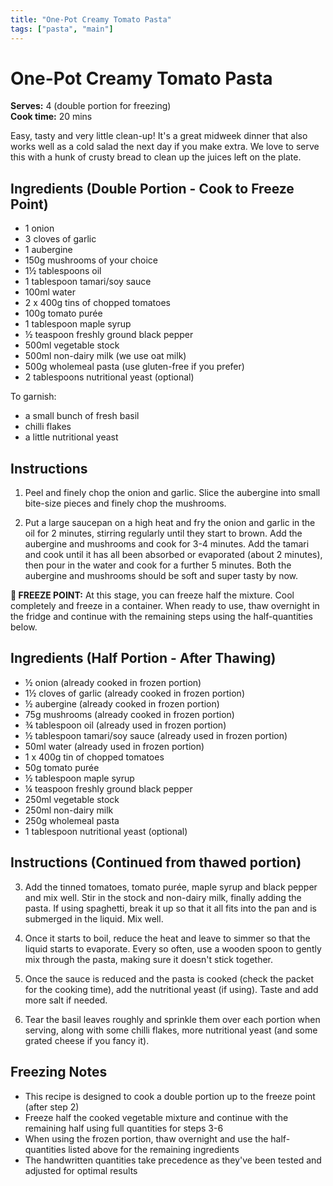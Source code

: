 ```yaml
---
title: "One-Pot Creamy Tomato Pasta"
tags: ["pasta", "main"]
---
```


# One-Pot Creamy Tomato Pasta

**Serves:** 4 (double portion for freezing)  
**Cook time:** 20 mins

Easy, tasty and very little clean-up! It's a great midweek dinner that also works well as a cold salad the next day if you make extra. We love to serve this with a hunk of crusty bread to clean up the juices left on the plate.

## Ingredients (Double Portion - Cook to Freeze Point)

- 1 onion
- 3 cloves of garlic
- 1 aubergine
- 150g mushrooms of your choice
- 1½ tablespoons oil
- 1 tablespoon tamari/soy sauce
- 100ml water
- 2 x 400g tins of chopped tomatoes
- 100g tomato purée
- 1 tablespoon maple syrup
- ½ teaspoon freshly ground black pepper
- 500ml vegetable stock
- 500ml non-dairy milk (we use oat milk)
- 500g wholemeal pasta (use gluten-free if you prefer)
- 2 tablespoons nutritional yeast (optional)

To garnish:
- a small bunch of fresh basil
- chilli flakes
- a little nutritional yeast

## Instructions

1. Peel and finely chop the onion and garlic. Slice the aubergine into small bite-size pieces and finely chop the mushrooms.

2. Put a large saucepan on a high heat and fry the onion and garlic in the oil for 2 minutes, stirring regularly until they start to brown. Add the aubergine and mushrooms and cook for 3-4 minutes. Add the tamari and cook until it has all been absorbed or evaporated (about 2 minutes), then pour in the water and cook for a further 5 minutes. Both the aubergine and mushrooms should be soft and super tasty by now.

**🥶 FREEZE POINT:** At this stage, you can freeze half the mixture. Cool completely and freeze in a container. When ready to use, thaw overnight in the fridge and continue with the remaining steps using the half-quantities below.

## Ingredients (Half Portion - After Thawing)

- ½ onion (already cooked in frozen portion)
- 1½ cloves of garlic (already cooked in frozen portion)
- ½ aubergine (already cooked in frozen portion)
- 75g mushrooms (already cooked in frozen portion)
- ¾ tablespoon oil (already used in frozen portion)
- ½ tablespoon tamari/soy sauce (already used in frozen portion)
- 50ml water (already used in frozen portion)
- 1 x 400g tin of chopped tomatoes
- 50g tomato purée
- ½ tablespoon maple syrup
- ¼ teaspoon freshly ground black pepper
- 250ml vegetable stock
- 250ml non-dairy milk
- 250g wholemeal pasta
- 1 tablespoon nutritional yeast (optional)

## Instructions (Continued from thawed portion)

3. Add the tinned tomatoes, tomato purée, maple syrup and black pepper and mix well. Stir in the stock and non-dairy milk, finally adding the pasta. If using spaghetti, break it up so that it all fits into the pan and is submerged in the liquid. Mix well.

4. Once it starts to boil, reduce the heat and leave to simmer so that the liquid starts to evaporate. Every so often, use a wooden spoon to gently mix through the pasta, making sure it doesn't stick together.

5. Once the sauce is reduced and the pasta is cooked (check the packet for the cooking time), add the nutritional yeast (if using). Taste and add more salt if needed.

6. Tear the basil leaves roughly and sprinkle them over each portion when serving, along with some chilli flakes, more nutritional yeast (and some grated cheese if you fancy it).

## Freezing Notes

- This recipe is designed to cook a double portion up to the freeze point (after step 2)
- Freeze half the cooked vegetable mixture and continue with the remaining half using full quantities for steps 3-6
- When using the frozen portion, thaw overnight and use the half-quantities listed above for the remaining ingredients
- The handwritten quantities take precedence as they've been tested and adjusted for optimal results